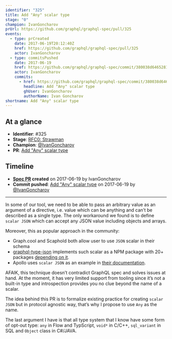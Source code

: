 ```yaml
---
identifier: "325"
title: Add "Any" scalar type
stage: "0"
champion: IvanGoncharov
prUrl: https://github.com/graphql/graphql-spec/pull/325
events:
  - type: prCreated
    date: 2017-06-19T20:12:40Z
    href: https://github.com/graphql/graphql-spec/pull/325
    actor: IvanGoncharov
  - type: commitsPushed
    date: 2017-06-19
    href: https://github.com/graphql/graphql-spec/commit/380038d6465281ae4db893cea2bf6b70ba6690e1
    actor: IvanGoncharov
    commits:
      - href: https://github.com/graphql/graphql-spec/commit/380038d6465281ae4db893cea2bf6b70ba6690e1
        headline: Add "Any" scalar type
        ghUser: IvanGoncharov
        authorName: Ivan Goncharov
shortname: Add "Any" scalar type
---
```


## At a glance

- **Identifier**: #325
- **Stage**: [RFC0: Strawman](https://github.com/graphql/graphql-spec/blob/main/CONTRIBUTING.md#stage-0-strawman)
- **Champion**: [@IvanGoncharov](https://github.com/IvanGoncharov)
- **PR**: [Add "Any" scalar type](https://github.com/graphql/graphql-spec/pull/325)

<!-- BEGIN_CUSTOM_TEXT -->



<!-- END_CUSTOM_TEXT -->

## Timeline

- **[Spec PR](https://github.com/graphql/graphql-spec/pull/325) created** on 2017-06-19 by IvanGoncharov
- **Commit pushed**: [Add "Any" scalar type](https://github.com/graphql/graphql-spec/commit/380038d6465281ae4db893cea2bf6b70ba6690e1) on 2017-06-19 by [@IvanGoncharov](https://github.com/IvanGoncharov)

<!-- VERBATIM -->

---

In some of our tool, we need to be able to pass an arbitrary value as an argument of a directive, i.e. value which can be anything and can’t be described as a single type.  The only workaround we found is to define `scalar JSON` which can accept any JSON value including objects and arrays.

Moreover, this as popular approach in the community:
 - Graph.cool and Scaphold both allow user to use `JSON` scalar in their schema
 - [graphql-type-json](https://github.com/taion/graphql-type-json) implements such scalar as a NPM package with 20+ packages [depending on it](https://www.npmjs.com/browse/depended/graphql-type-json).
 - Apollo uses `scalar JSON` as an example in [their documentation](http://dev.apollodata.com/tools/graphql-tools/scalars.html#Using-a-package).

AFAIK, this technique doesn’t contradict GraphQL spec and solves issues at hand.
At the moment, it has very limited support from tooling since it’s not a built-in type and introspection provides you no clue beyond the name of a scalar.  
 
The idea behind this PR is to formalize existing practice for creating `scalar JSON` but in protocol agnostic way, that’s why I propose to use `Any` as the name.

The last argument I have is that all type system that I know have some form of opt-out type: `any` in Flow and TypScript, `void*` in C/C++, `sql_variant` in SQL and `Object` class​ in C#/JAVA.
